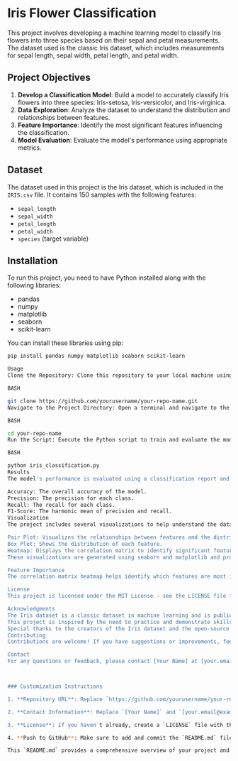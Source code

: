 # Iris Flower Classification

This project involves developing a machine learning model to classify Iris flowers into three species based on their sepal and petal measurements. The dataset used is the classic Iris dataset, which includes measurements for sepal length, sepal width, petal length, and petal width.

## Project Objectives

1. **Develop a Classification Model**: Build a model to accurately classify Iris flowers into three species: Iris-setosa, Iris-versicolor, and Iris-virginica.
2. **Data Exploration**: Analyze the dataset to understand the distribution and relationships between features.
3. **Feature Importance**: Identify the most significant features influencing the classification.
4. **Model Evaluation**: Evaluate the model's performance using appropriate metrics.

## Dataset

The dataset used in this project is the Iris dataset, which is included in the `IRIS.csv` file. It contains 150 samples with the following features:
- `sepal_length`
- `sepal_width`
- `petal_length`
- `petal_width`
- `species` (target variable)

## Installation

To run this project, you need to have Python installed along with the following libraries:
- pandas
- numpy
- matplotlib
- seaborn
- scikit-learn

You can install these libraries using pip:

```bash
pip install pandas numpy matplotlib seaborn scikit-learn

Usage
Clone the Repository: Clone this repository to your local machine using the following command:

BASH

git clone https://github.com/yourusername/your-repo-name.git
Navigate to the Project Directory: Open a terminal and navigate to the project directory:

BASH

cd your-repo-name
Run the Script: Execute the Python script to train and evaluate the model:

BASH

python iris_classification.py
Results
The model's performance is evaluated using a classification report and a confusion matrix. These metrics provide insights into the model's accuracy, precision, recall, and F1-score. The K-Nearest Neighbors (KNN) model used in this project achieves high accuracy in classifying the Iris species.

Accuracy: The overall accuracy of the model.
Precision: The precision for each class.
Recall: The recall for each class.
F1-Score: The harmonic mean of precision and recall.
Visualization
The project includes several visualizations to help understand the data and the model's performance:

Pair Plot: Visualizes the relationships between features and the distribution of species.
Box Plot: Shows the distribution of each feature.
Heatmap: Displays the correlation matrix to identify significant features.
These visualizations are generated using seaborn and matplotlib and provide a comprehensive view of the dataset and feature interactions.

Feature Importance
The correlation matrix heatmap helps identify which features are most influential in classifying the species. Typically, petal length and petal width are found to be significant predictors.

License
This project is licensed under the MIT License - see the LICENSE file for details.

Acknowledgments
The Iris dataset is a classic dataset in machine learning and is publicly available.
This project is inspired by the need to practice and demonstrate skills in data analysis and machine learning.
Special thanks to the creators of the Iris dataset and the open-source community for providing the tools and resources used in this project.
Contributing
Contributions are welcome! If you have suggestions or improvements, feel free to fork the repository and submit a pull request.

Contact
For any questions or feedback, please contact [Your Name] at [your.email@example.com].



### Customization Instructions

1. **Repository URL**: Replace `https://github.com/yourusername/your-repo-name.git` with the actual URL of your GitHub repository.

2. **Contact Information**: Replace `[Your Name]` and `[your.email@example.com]` with your actual name and email address.

3. **License**: If you haven't already, create a `LICENSE` file with the text of the license you choose (e.g., MIT License).

4. **Push to GitHub**: Make sure to add and commit the `README.md` file to your Git repository and push it to GitHub.

This `README.md` provides a comprehensive overview of your project and guides users on how to use it effect
